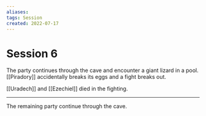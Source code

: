 ```yaml
---
aliases: 
tags: Session
created: 2022-07-17
---
```

# Session 6
The party continues through the cave and encounter a giant lizard in a pool. [[Piradory]] accidentally breaks its eggs and a fight breaks out.

[[Uradech]] and [[Ezechiel]] died in the fighting.

---

The remaining party continue through the cave.